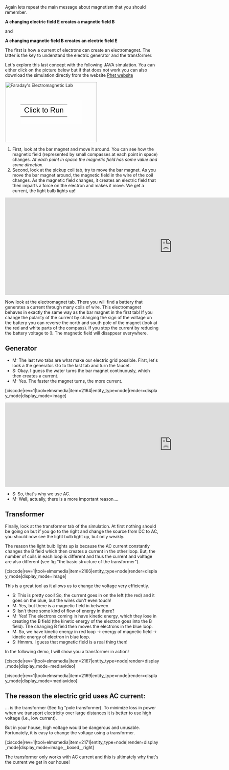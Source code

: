 Again lets repeat the main message about magnetism that you should remember.

**A changing electric field E creates a magnetic field B**

and

**A changing magnetic field B creates an electric field E**

The first is how a current of electrons can create an electromagnet. The latter is the key to understand the electric generator and the transformer.

Let's explore this last concept with the following JAVA simulation. You can either click on the picture below but if that does not work you can also download the simulation directly from the website <a href="https://phet.colorado.edu/en/simulation/faraday" target="_blank">Phet website</a>

<div style="position: relative; width: 300px; height: 197px;"><a href="https://phet.colorado.edu/sims/faraday/faraday_en.jnlp" style="text-decoration: none;"><img src="https://phet.colorado.edu/sims/faraday/faraday-screenshot.png" alt="Faraday's Electromagnetic Lab" style="border: none;" width="300" height="197"/><div style="position: absolute; width: 200px; height: 80px; left: 50px; top: 58px; background-color: #FFF; opacity: 0.6; filter: alpha(opacity = 60);"></div><table style="position: absolute; width: 200px; height: 80px; left: 50px; top: 58px;"><tr><td style="text-align: center; color: #000; font-size: 24px; font-family: Arial,sans-serif;">Click to Run</td></tr></table></a></div>


1. First, look at the bar magnet and move it around. You can see how the magnetic field (represented by small compasses at each point in space) changes. _At each point in space the magnetic field has some value and some direction._
2. Second, look at the pickup coil tab, try to move the bar magnet. As you move the bar magnet around, the magnetic field in the wire of the coil changes. As the magnetic field changes, it creates an electric field that then imparts a force on the electron and makes it move. We get a current, the light bulb lights up!

<iframe src="https://h5p.org/h5p/embed/85347" width="1090" height="319" frameborder="0" allowfullscreen="allowfullscreen"></iframe><script src="https://h5p.org/sites/all/modules/h5p/library/js/h5p-resizer.js" charset="UTF-8"></script>

Now look at the electromagnet tab. There you will find a battery that generates a current through many coils of wire. This electromagnet behaves in exactly the same way as the bar magnet in the first tab! If you change the polarity of the current by changing the sign of the voltage on the battery you can reverse the north and south pole of the magnet (look at the red and white parts of the compass). If you stop the current by reducing the battery voltage to 0. The magnetic field will disappear everywhere.

## Generator

- M: The last two tabs are what make our electric grid possible. First, let's look a the generator. Go to the last tab and turn the faucet.
- S: Okay. I guess the water turns the bar magnet continuously, which then creates a current.
- M: Yes. The faster the magnet turns, the more current. 

[ciscode|rev=1|tool=elmsmedia|item=2164|entity_type=node|render=display_mode|display_mode=image]

<iframe src="https://h5p.org/h5p/embed/85349" width="1090" height="276" frameborder="0" allowfullscreen="allowfullscreen"></iframe><script src="https://h5p.org/sites/all/modules/h5p/library/js/h5p-resizer.js" charset="UTF-8"></script>

- S: So, that's why we use AC.
- M: Well, actually, there is a more important reason....

## Transformer

Finally, look at the transformer tab of the simulation. At first nothing should be going on but if you go to the right and change the source from DC to AC, you should now see the light bulb light up, but only weakly.

The reason the light bulb lights up is because the AC current constantly changes the B field which then creates a current in the other loop. But, the number of coils in each loop is different and thus the current and voltage are also different (see fig "the basic structure of the transformer").

[ciscode|rev=1|tool=elmsmedia|item=2166|entity_type=node|render=display_mode|display_mode=image]

This is a great tool as it allows us to change the voltage very efficiently.

- S: This is pretty cool! So, the current goes in on the left (the red) and it goes on the blue, but the wires don't even touch!
- M: Yes, but there is a magnetic field in between.
- S: Isn't there some kind of flow of energy in there?
- M: Yes! The electrons coming in have kinetic energy, which they lose in creating the B field (the kinetic energy of the electron goes into the B field). The changing B field then moves the electrons in the blue loop.
- M: So, we have kinetic energy in red loop -> energy of magnetic field -> kinetic energy of electron in blue loop.
- S: Hmmm. I guess that magnetic field is a real thing then! 

In the following demo, I will show you a transformer in action!

[ciscode|rev=1|tool=elmsmedia|item=2167|entity_type=node|render=display_mode|display_mode=mediavideo]

[ciscode|rev=1|tool=elmsmedia|item=2169|entity_type=node|render=display_mode|display_mode=mediavideo]

## The reason the electric grid uses AC current:

... is the transformer (See fig "pole transformer). To minimize loss in power when we transport electricity over large distances it is better to use high voltage (i.e., low current).

But in your house, high voltage would be dangerous and unusable. Fortunately, it is easy to change the voltage using a transformer.

[ciscode|rev=1|tool=elmsmedia|item=2171|entity_type=node|render=display_mode|display_mode=image__boxed__right]

The transformer only works with AC current and this is ultimately why that's the current we get in our house!